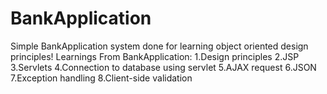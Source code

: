 # BankApplication

Simple BankApplication system done for learning object oriented design principles!
Learnings From BankApplication:
  1.Design principles
  2.JSP
  3.Servlets
  4.Connection to database using servlet
  5.AJAX request
  6.JSON
  7.Exception handling
  8.Client-side validation
